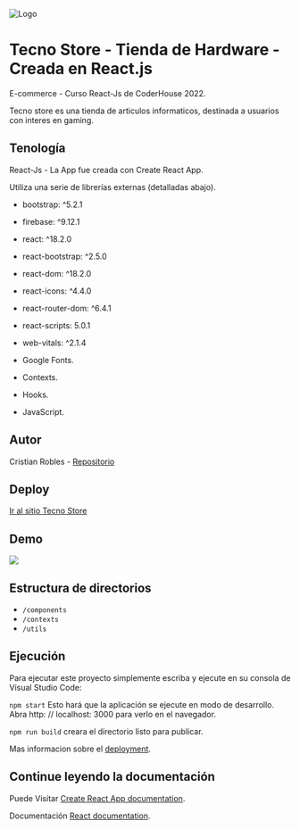 ![Logo](https://firebasestorage.googleapis.com/v0/b/tecno-store-cr.appspot.com/o/tecno-store-logo.png?alt=media&token=8c211d7a-b45f-4cb8-9eaf-cda40fec4ec8)

# Tecno Store - Tienda de Hardware - Creada en React.js

E-commerce - Curso React-Js de CoderHouse 2022.

Tecno store es una tienda de articulos informaticos, destinada a usuarios con interes en gaming.

## Tenología

React-Js - La App fue creada con Create React App.

Utiliza una serie de librerías externas (detalladas abajo).
- bootstrap: ^5.2.1
- firebase: ^9.12.1
- react: ^18.2.0
- react-bootstrap: ^2.5.0
- react-dom: ^18.2.0
- react-icons: ^4.4.0
- react-router-dom: ^6.4.1
- react-scripts: 5.0.1
- web-vitals: ^2.1.4

- Google Fonts.
- Contexts.
- Hooks.
- JavaScript.


## Autor

Cristian Robles - [Repositorio](https://github.com/CristianAbelRobles)


## Deploy

[Ir al sitio Tecno Store](https://cristianabelrobles.github.io/tecno_store/)

## Demo

![](https://firebasestorage.googleapis.com/v0/b/tecno-store-cr.appspot.com/o/app-demo.gif?alt=media&token=ebac9c26-290b-4a20-8b42-98961f2fb09a)

## Estructura de directorios

 - `/components`
 - `/contexts`
 - `/utils`

## Ejecución
Para ejecutar este proyecto simplemente escriba y ejecute en su consola de Visual Studio Code:

`npm start`
Esto hará que la aplicación se ejecute en modo de desarrollo. Abra http: // localhost: 3000 para verlo en el navegador.

`npm run build`
creara el directorio listo para publicar.


Mas informacion sobre el [deployment](https://facebook.github.io/create-react-app/docs/deployment).


## Continue leyendo la documentación

Puede Visitar [Create React App documentation](https://facebook.github.io/create-react-app/docs/getting-started).

Documentación [React documentation](https://reactjs.org/).



